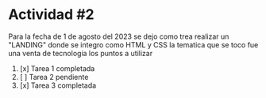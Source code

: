 # Actividad #2 
Para la fecha de 1 de agosto del 2023 se dejo como trea realizar un "LANDING"
donde se integro como HTML y CSS la tematica que se toco fue una venta de tecnologia
los puntos a utilizar 

1. [x] Tarea 1 completada
2. [ ] Tarea 2 pendiente
3. [x] Tarea 3 completada